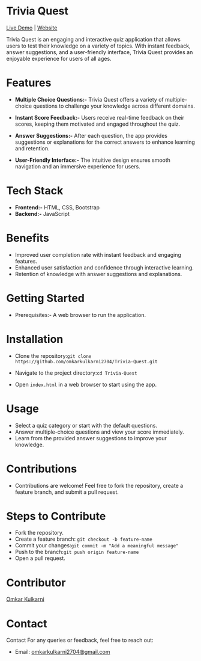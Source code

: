 # Trivia Quest   

[Live Demo](https://drive.google.com/file/d/1JxZlXU5IhLZ_p6IDLGmmdKRYc9puSnMO/view?usp=drive_link)  |  [Website](https://omkarkulkarni2704.github.io/QuizApp/)

Trivia Quest is an engaging and interactive quiz application that allows users to test their knowledge on a variety of topics. With instant feedback, answer suggestions, and a user-friendly interface, Trivia Quest provides an enjoyable experience for users of all ages.

# Features   

* **Multiple Choice Questions:-** Trivia Quest offers a variety of multiple-choice questions to challenge your knowledge across different domains.

* **Instant Score Feedback:-** Users receive real-time feedback on their scores, keeping them motivated and engaged throughout the quiz.    

* **Answer Suggestions:-** After each question, the app provides suggestions or explanations for the correct answers to enhance learning and retention.

* **User-Friendly Interface:-** The intuitive design ensures smooth navigation and an immersive experience for users.

# Tech Stack
* **Frontend:-** HTML, CSS, Bootstrap
* **Backend:-** JavaScript

# Benefits
* Improved user completion rate with instant feedback and engaging features.
* Enhanced user satisfaction and confidence through interactive learning.
* Retention of knowledge with answer suggestions and explanations.

# Getting Started
* Prerequisites:- A web browser to run the application.


# Installation

* Clone the repository:```git clone https://github.com/omkarkulkarni2704/Trivia-Quest.git``` 

* Navigate to the project directory:```cd Trivia-Quest```

* Open ```index.html``` in a web browser to start using the app.


# Usage
* Select a quiz category or start with the default questions.
* Answer multiple-choice questions and view your score immediately.
* Learn from the provided answer suggestions to improve your knowledge.


# Contributions
* Contributions are welcome! Feel free to fork the repository, create a feature branch, and submit a pull request.

# Steps to Contribute
* Fork the repository.
* Create a feature branch: ```git checkout -b feature-name```
* Commit your changes:```git commit -m "Add a meaningful message"```  
* Push to the branch:```git push origin feature-name```
* Open a pull request.

# Contributor
[Omkar Kulkarni](https://github.com/omkarkulkarni2704)

# Contact
Contact
For any queries or feedback, feel free to reach out:

* Email: omkarkulkarni2704@gmail.com

